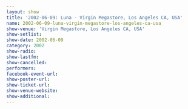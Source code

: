 ```yaml
---
layout: show
title: '2002-06-09: Luna - Virgin Megastore, Los Angeles CA, USA'
name: 2002-06-09-luna-virgin-megastore-los-angeles-ca-usa
show-venue: 'Virgin Megastore, Los Angeles CA, USA'
show-setlist: 
show-date: 2002-06-09
category: 2002
show-radio: 
show-lastfm: 
show-cancelled: 
performers: 
facebook-event-url: 
show-poster-url: 
show-ticket-url: 
show-venue-website: 
show-additional: 
---
```


